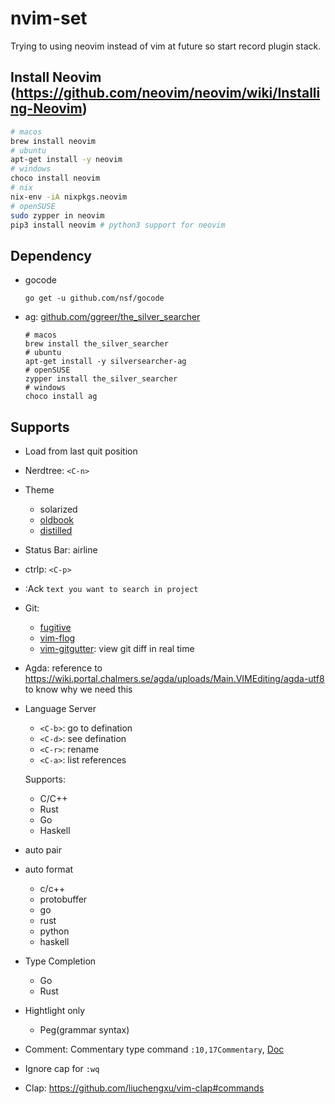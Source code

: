 # nvim-set

Trying to using neovim instead of vim at future so start record plugin stack.

## Install Neovim (https://github.com/neovim/neovim/wiki/Installing-Neovim)

```bash
# macos
brew install neovim
# ubuntu
apt-get install -y neovim
# windows
choco install neovim
# nix
nix-env -iA nixpkgs.neovim
# openSUSE
sudo zypper in neovim
pip3 install neovim # python3 support for neovim
```

## Dependency

- gocode
    ```
    go get -u github.com/nsf/gocode
    ```
- ag: [github.com/ggreer/the_silver_searcher](https://github.com/ggreer/the_silver_searcher)
    ```
    # macos
    brew install the_silver_searcher
    # ubuntu
    apt-get install -y silversearcher-ag
    # openSUSE
    zypper install the_silver_searcher
    # windows
    choco install ag
    ```

## Supports

- Load from last quit position
- Nerdtree: `<C-n>`
- Theme
    - solarized
    - [oldbook](https://github.com/KKPMW/oldbook-vim)
    - [distilled](https://github.com/KKPMW/distilled-vim)
- Status Bar: airline
- ctrlp: `<C-p>`
- :Ack `text you want to search in project`
- Git:
    - [fugitive](https://vimawesome.com/plugin/fugitive-vim)
    - [vim-flog](https://github.com/rbong/vim-flog/)
    - [vim-gitgutter](https://vimawesome.com/plugin/vim-gitgutter): view git diff in real time
- Agda: reference to https://wiki.portal.chalmers.se/agda/uploads/Main.VIMEditing/agda-utf8 to know why we need this
- Language Server
    - `<C-b>`: go to defination
    - `<C-d>`: see defination
    - `<C-r>`: rename
    - `<C-a>`: list references

    Supports:
    - C/C++
    - Rust
    - Go
    - Haskell
- auto pair
- auto format
    - c/c++
    - protobuffer
    - go
    - rust
    - python
    - haskell
- Type Completion
    - Go
    - Rust
- Hightlight only
    - Peg(grammar syntax)
- Comment: Commentary type command `:10,17Commentary`, [Doc](https://vimawesome.com/plugin/commentary-vim)
- Ignore cap for `:wq`
- Clap: https://github.com/liuchengxu/vim-clap#commands
